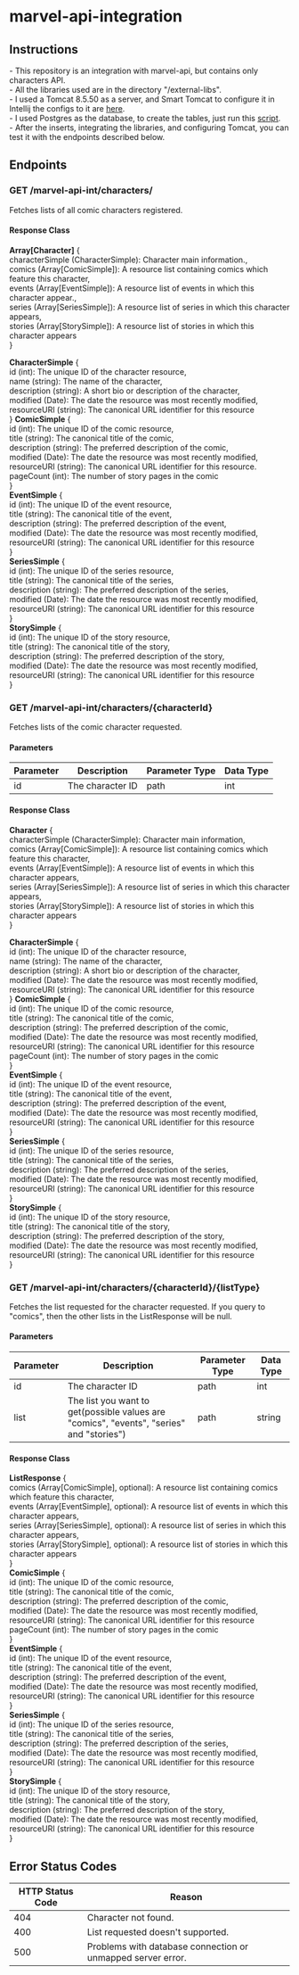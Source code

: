 # marvel-api-integration

<h2>Instructions</h2>
- This repository is an integration with marvel-api, but contains only characters API.<br>
- All the libraries used are in the directory "/external-libs".<br>
- I used a Tomcat 8.5.50 as a server, and Smart Tomcat to configure it in Intellij the configs to it are <a href="https://github.com/gabriel-costa/marvel-api-int/blob/master/src/main/resources/tomcatConfigs.png">here</a>.<br>
- I used Postgres as the database, to create the tables, just run this <a href="https://github.com/gabriel-costa/marvel-api-int/blob/master/src/main/resources/createDatabaseScript.sql">script</a>.<br>
- After the inserts, integrating the libraries, and configuring Tomcat, you can test it with the endpoints described below.<br>

<h2>Endpoints</h2>
<h3><b>GET /marvel-api-int/characters/</b></h3>
Fetches lists of all comic characters registered.

<h4>Response Class</h4>
<b>Array[Character]</b> {<br>
characterSimple (CharacterSimple): Character main information.,<br>
comics (Array[ComicSimple]): A resource list containing comics which feature this character,<br>
events (Array[EventSimple]): A resource list of events in which this character appear.,<br>
series (Array[SeriesSimple]): A resource list of series in which this character appears,<br>
stories (Array[StorySimple]): A resource list of stories in which this character appears<br>
}<br>

<b>CharacterSimple</b> {<br>
id (int): The unique ID of the character resource,<br>
name (string): The name of the character,<br>
description (string): A short bio or description of the character,<br>
modified (Date): The date the resource was most recently modified,<br>
resourceURI (string): The canonical URL identifier for this resource<br>
}
<b>ComicSimple</b> {<br>
id (int): The unique ID of the comic resource,<br>
title (string): The canonical title of the comic,<br>
description (string): The preferred description of the comic,<br>
modified (Date): The date the resource was most recently modified,<br>
resourceURI (string): The canonical URL identifier for this resource.<br>
pageCount (int): The number of story pages in the comic<br>
}<br>
<b>EventSimple</b> {<br>
id (int): The unique ID of the event resource,<br>
title (string): The canonical title of the event,<br>
description (string): The preferred description of the event,<br>
modified (Date): The date the resource was most recently modified,<br>
resourceURI (string): The canonical URL identifier for this resource<br>
}<br>
<b>SeriesSimple</b> {<br>
id (int): The unique ID of the series resource,<br>
title (string): The canonical title of the series,<br>
description (string): The preferred description of the series,<br>
modified (Date): The date the resource was most recently modified,<br>
resourceURI (string): The canonical URL identifier for this resource<br>
}<br>
<b>StorySimple</b> {<br>
id (int): The unique ID of the story resource,<br>
title (string): The canonical title of the story,<br>
description (string): The preferred description of the story,<br>
modified (Date): The date the resource was most recently modified,<br>
resourceURI (string): The canonical URL identifier for this resource<br>
}<br>

<h3><b>GET  /marvel-api-int/characters/{characterId}</b></h3>
Fetches lists of the comic character requested.

<h4>Parameters</h4>

| Parameter | Description | Parameter Type | Data Type |
| --- | --- | --- | --- |
| id | The character ID | path | int |

<h4>Response Class</h4>
<b>Character</b> {<br>
characterSimple (CharacterSimple): Character main information,<br>
comics (Array[ComicSimple]): A resource list containing comics which feature this character,<br>
events (Array[EventSimple]): A resource list of events in which this character appears,<br>
series (Array[SeriesSimple]): A resource list of series in which this character appears,<br>
stories (Array[StorySimple]): A resource list of stories in which this character appears<br>
}<br>

<b>CharacterSimple</b> {<br>
id (int): The unique ID of the character resource,<br>
name (string): The name of the character,<br>
description (string): A short bio or description of the character,<br>
modified (Date): The date the resource was most recently modified,<br>
resourceURI (string): The canonical URL identifier for this resource<br>
}
<b>ComicSimple</b> {<br>
id (int): The unique ID of the comic resource,<br>
title (string): The canonical title of the comic,<br>
description (string): The preferred description of the comic,<br>
modified (Date): The date the resource was most recently modified,<br>
resourceURI (string): The canonical URL identifier for this resource<br>
pageCount (int): The number of story pages in the comic<br>
}<br>
<b>EventSimple</b> {<br>
id (int): The unique ID of the event resource,<br>
title (string): The canonical title of the event,<br>
description (string): The preferred description of the event,<br>
modified (Date): The date the resource was most recently modified,<br>
resourceURI (string): The canonical URL identifier for this resource<br>
}<br>
<b>SeriesSimple</b> {<br>
id (int): The unique ID of the series resource,<br>
title (string): The canonical title of the series,<br>
description (string): The preferred description of the series,<br>
modified (Date): The date the resource was most recently modified,<br>
resourceURI (string): The canonical URL identifier for this resource<br>
}<br>
<b>StorySimple</b> {<br>
id (int): The unique ID of the story resource,<br>
title (string): The canonical title of the story,<br>
description (string): The preferred description of the story,<br>
modified (Date): The date the resource was most recently modified,<br>
resourceURI (string): The canonical URL identifier for this resource<br>
}<br>
<h3><b>GET  /marvel-api-int/characters/{characterId}/{listType}</b></h3>
Fetches the list requested for the character requested. If you query to "comics", 
then the other lists in the ListResponse will be null.

<h4>Parameters</h4>

| Parameter | Description | Parameter Type | Data Type |
| --- | --- | --- | --- |
| id | The character ID | path | int |
| list | The list you want to get(possible values are "comics", "events", "series" and "stories") | path | string |
<h4>Response Class</h4>
<b>ListResponse</b> {<br>
comics (Array[ComicSimple], optional): A resource list containing comics which feature this character,<br>
events (Array[EventSimple], optional): A resource list of events in which this character appears,<br>
series (Array[SeriesSimple], optional): A resource list of series in which this character appears,<br>
stories (Array[StorySimple], optional): A resource list of stories in which this character appears<br>
}<br>
<b>ComicSimple</b> {<br>
id (int): The unique ID of the comic resource,<br>
title (string): The canonical title of the comic,<br>
description (string): The preferred description of the comic,<br>
modified (Date): The date the resource was most recently modified,<br>
resourceURI (string): The canonical URL identifier for this resource<br>
pageCount (int): The number of story pages in the comic<br>
}<br>
<b>EventSimple</b> {<br>
id (int): The unique ID of the event resource,<br>
title (string): The canonical title of the event,<br>
description (string): The preferred description of the event,<br>
modified (Date): The date the resource was most recently modified,<br>
resourceURI (string): The canonical URL identifier for this resource<br>
}<br>
<b>SeriesSimple</b> {<br>
id (int): The unique ID of the series resource,<br>
title (string): The canonical title of the series,<br>
description (string): The preferred description of the series,<br>
modified (Date): The date the resource was most recently modified,<br>
resourceURI (string): The canonical URL identifier for this resource<br>
}<br>
<b>StorySimple</b> {<br>
id (int): The unique ID of the story resource,<br>
title (string): The canonical title of the story,<br>
description (string): The preferred description of the story,<br>
modified (Date): The date the resource was most recently modified,<br>
resourceURI (string): The canonical URL identifier for this resource<br>
}<br>
<h2>Error Status Codes</h2>

| HTTP Status Code | Reason |
| --- | --- |
| 404 | Character not found. |
| 400 | List requested doesn't supported. |
| 500 | Problems with database connection or unmapped server error. |
